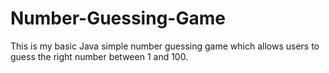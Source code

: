 # Number-Guessing-Game
This is my basic Java simple number guessing game which allows users to guess the right number between 1 and 100.
